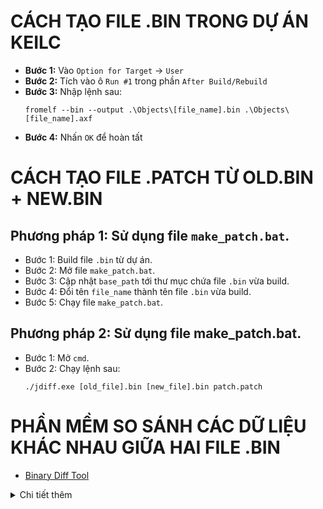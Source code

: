 # **CÁCH TẠO FILE .BIN TRONG DỰ ÁN KEILC**
- **Bước 1:** Vào `Option for Target` -> `User`
- **Bước 2:** Tích vào ô `Run #1` trong phần `After Build/Rebuild`
- **Bước 3:** Nhập lệnh sau:
  ```
  fromelf --bin --output .\Objects\[file_name].bin .\Objects\[file_name].axf
  ```
- **Bước 4:** Nhấn `OK` để hoàn tất

# **CÁCH TẠO FILE .PATCH TỪ OLD.BIN + NEW.BIN**
## Phương pháp 1: Sử dụng file `make_patch.bat`.
- Bước 1: Build file `.bin` từ dự án.
- Bước 2: Mở file `make_patch.bat`.
- Bước 3: Cập nhật `base_path` tới thư mục chứa file `.bin` vừa build.
- Bước 4: Đổi tên `file_name` thành tên file `.bin` vừa build.
- Bước 5: Chạy file `make_patch.bat`.

## Phương pháp 2: Sử dụng file make_patch.bat.
- Bước 1: Mở `cmd`.
- Bước 2: Chạy lệnh sau:
  ```
  ./jdiff.exe [old_file].bin [new_file].bin patch.patch
  ```

# **PHẦN MỀM SO SÁNH CÁC DỮ LIỆU KHÁC NHAU GIỮA HAI FILE .BIN**
- [Binary Diff Tool](https://www.guiffy.com/Binary-Diff-Tool.html)
<details>
<summary>Chi tiết thêm</summary>

- Tải về và mở phần mềm lên.
- Chọn hai file .bin cần so sánh.

</details>